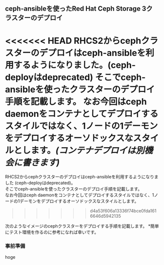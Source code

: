 ## ceph-ansibleを使ったRed Hat Ceph Storage 3クラスターのデプロイ

<<<<<<< HEAD
RHCS2からcephクラスターのデプロイはceph-ansibleを利用するようになりました。(ceph-deployはdeprecated)
そこでceph-ansibleを使ったクラスターのデプロイ手順を記載します。
なお今回はceph daemonをコンテナとしてデプロイするスタイルではなく、1ノードの1デーモンをデプロイするオーソドックスなスタイルとします。*(コンテナデプロイは別機会に書きます)*
=======
RHCS2からcephクラスターのデプロイはceph-ansibleを利用するようになりました (ceph-deployはdeprecated)。  
そこでceph-ansibleを使ったクラスターのデプロイ手順を記載します。  
なお今回はceph daemonをコンテナとしてデプロイするスタイルではなく、1ノードの1デーモンをデプロイするオーソドックスなスタイルとします。
>>>>>>> d4a53f606a13336f74bce0fda1616646d5942135


次のようなイメージのcephクラスターをデプロイする手順を記載します。
*簡単にテスト環境を作るのに参考になれば幸いです。

### 事前準備
hoge

